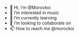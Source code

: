 - 👋 Hi, I’m @Morockoi
- 👀 I’m interested in music
- 🌱 I’m currently learning 
- 💞️ I’m looking to collaborate on
- 📫 How to reach me @morockoi

<!---
Morockoi/Morockoi is a ✨ special ✨ repository because its `README.md` (this file) appears on your GitHub profile.
You can click the Preview link to take a look at your changes.
--->
